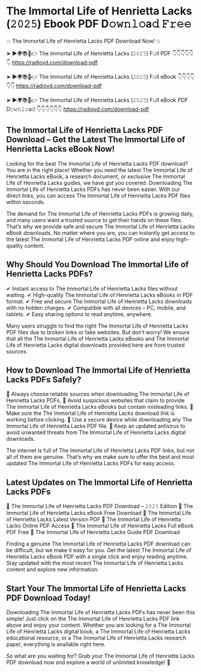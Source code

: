 # The Immortal Life of Henrietta Lacks (𝟸𝟶𝟸𝟻) Ebook PDF D𝚘𝚠𝚗𝚕𝚘a𝚍 𝙵𝚛𝚎𝚎

💥 The Immortal Life of Henrietta Lacks PDF Download Now! 💥

➤ ►🌍📚📱👉 The Immortal Life of Henrietta Lacks (𝟸𝟶𝟸𝟻) F𝚞ll PDF 👇👇👇👇👇👇
https://radiovd.com/download-pdf

➤ ►🌍📚📱👉 The Immortal Life of Henrietta Lacks (𝟸𝟶𝟸𝟻) F𝚞ll eBook 👇👇👇👇👇👇
https://radiovd.com/download-pdf

➤ ►🌍📚📱👉 The Immortal Life of Henrietta Lacks (𝟸𝟶𝟸𝟻) F𝚞ll eBook PDF D𝚘𝚠𝚗𝚕𝚘a𝚍 👇👇👇👇👇👇
https://radiovd.com/download-pdf

## The Immortal Life of Henrietta Lacks PDF Download – Get the Latest The Immortal Life of Henrietta Lacks eBook Now!

Looking for the best The Immortal Life of Henrietta Lacks PDF download? You are in the right place! Whether you need the latest The Immortal Life of Henrietta Lacks eBook, a research document, or exclusive The Immortal Life of Henrietta Lacks guides, we have got you covered. Downloading The Immortal Life of Henrietta Lacks PDFs has never been easier. With our direct links, you can access The Immortal Life of Henrietta Lacks PDF files within seconds.

The demand for The Immortal Life of Henrietta Lacks PDFs is growing daily, and many users want a trusted source to get their hands on these files. That’s why we provide safe and secure The Immortal Life of Henrietta Lacks eBook downloads. No matter where you are, you can instantly get access to the latest The Immortal Life of Henrietta Lacks PDF online and enjoy high-quality content.

## Why Should You Download The Immortal Life of Henrietta Lacks PDFs?

✔ Instant access to The Immortal Life of Henrietta Lacks files without waiting.
✔ High-quality The Immortal Life of Henrietta Lacks eBooks in PDF format.
✔ Free and secure The Immortal Life of Henrietta Lacks downloads with no hidden charges.
✔ Compatible with all devices – PC, mobile, and tablets.
✔ Easy sharing options to read anytime, anywhere.

Many users struggle to find the right The Immortal Life of Henrietta Lacks PDF files due to broken links or fake websites. But don’t worry! We ensure that all the The Immortal Life of Henrietta Lacks eBooks and The Immortal Life of Henrietta Lacks digital downloads provided here are from trusted sources.

## How to Download The Immortal Life of Henrietta Lacks PDFs Safely?

📌 Always choose reliable sources when downloading The Immortal Life of Henrietta Lacks PDFs.
📌 Avoid suspicious websites that claim to provide The Immortal Life of Henrietta Lacks eBooks but contain misleading links.
📌 Make sure the The Immortal Life of Henrietta Lacks download link is working before clicking.
📌 Use a secure device while downloading any The Immortal Life of Henrietta Lacks PDF file.
📌 Keep an updated antivirus to avoid unwanted threats from The Immortal Life of Henrietta Lacks digital downloads.

The internet is full of The Immortal Life of Henrietta Lacks PDF links, but not all of them are genuine. That’s why we make sure to offer the best and most updated The Immortal Life of Henrietta Lacks PDFs for easy access.

## Latest Updates on The Immortal Life of Henrietta Lacks PDFs

🔹 The Immortal Life of Henrietta Lacks PDF Download – 𝟸𝟶𝟸𝟻 Edition
🔹 The Immortal Life of Henrietta Lacks eBook Free Download
🔹 The Immortal Life of Henrietta Lacks Latest Version PDF
🔹 The Immortal Life of Henrietta Lacks Online PDF Access
🔹 The Immortal Life of Henrietta Lacks Full eBook PDF Free
🔹 The Immortal Life of Henrietta Lacks Guide PDF Download

Finding a genuine The Immortal Life of Henrietta Lacks PDF download can be difficult, but we make it easy for you. Get the latest The Immortal Life of Henrietta Lacks eBook PDF with a single click and enjoy reading anytime. Stay updated with the most recent The Immortal Life of Henrietta Lacks content and explore new information.

## Start Your The Immortal Life of Henrietta Lacks PDF Download Today!

Downloading The Immortal Life of Henrietta Lacks PDFs has never been this simple! Just click on the The Immortal Life of Henrietta Lacks PDF link above and enjoy your content. Whether you are looking for a The Immortal Life of Henrietta Lacks digital book, a The Immortal Life of Henrietta Lacks educational resource, or a The Immortal Life of Henrietta Lacks research paper, everything is available right here.

So what are you waiting for? Grab your The Immortal Life of Henrietta Lacks PDF download now and explore a world of unlimited knowledge! 🚀